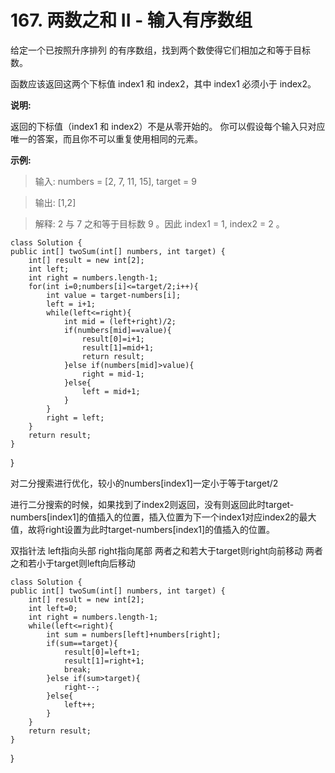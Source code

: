 # 167. 两数之和 II - 输入有序数组
给定一个已按照升序排列 的有序数组，找到两个数使得它们相加之和等于目标数。

函数应该返回这两个下标值 index1 和 index2，其中 index1 必须小于 index2。

**说明:**

返回的下标值（index1 和 index2）不是从零开始的。
你可以假设每个输入只对应唯一的答案，而且你不可以重复使用相同的元素。

**示例:**

>输入: numbers = [2, 7, 11, 15], target = 9

>输出: [1,2]

>解释: 2 与 7 之和等于目标数 9 。因此 index1 = 1, index2 = 2 。

    class Solution {
    public int[] twoSum(int[] numbers, int target) {
        int[] result = new int[2];
        int left;
        int right = numbers.length-1;
        for(int i=0;numbers[i]<=target/2;i++){
            int value = target-numbers[i];
            left = i+1;
            while(left<=right){
                int mid = (left+right)/2;
                if(numbers[mid]==value){
                    result[0]=i+1;
                    result[1]=mid+1;
                    return result;
                }else if(numbers[mid]>value){
                    right = mid-1;
                }else{
                    left = mid+1;
                }
            }
            right = left;
        }
        return result;
    }
}

对二分搜索进行优化，较小的numbers[index1]一定小于等于target/2

进行二分搜索的时候，如果找到了index2则返回，没有则返回此时target-numbers[index1]的值插入的位置，插入位置为下一个index1对应index2的最大值，故将right设置为此时target-numbers[index1]的值插入的位置。

双指针法
left指向头部 right指向尾部
两者之和若大于target则right向前移动
两者之和若小于target则left向后移动

    class Solution {
    public int[] twoSum(int[] numbers, int target) {
        int[] result = new int[2];
        int left=0;
        int right = numbers.length-1;
        while(left<=right){
            int sum = numbers[left]+numbers[right];
            if(sum==target){
                result[0]=left+1;
                result[1]=right+1;
                break;
            }else if(sum>target){
                right--;
            }else{
                left++;
            }
        }
        return result;
    }
}
